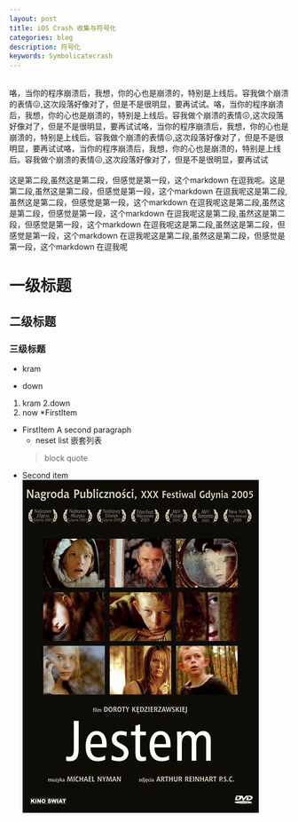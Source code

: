 ```yaml
---
layout: post
title: iOS Crash 收集与符号化
categories: blog
description: 符号化
keywords: Symbolicatecrash
---
```

<br>咯，当你的程序崩溃后，我想，你的心也是崩溃的，特别是上线后。容我做个崩溃的表情😖,这次段落好像对了，但是不是很明显，要再试试。咯，当你的程序崩溃后，我想，你的心也是崩溃的，特别是上线后。容我做个崩溃的表情😖,这次段落好像对了，但是不是很明显，要再试试咯，当你的程序崩溃后，我想，你的心也是崩溃的，特别是上线后。容我做个崩溃的表情😖,这次段落好像对了，但是不是很明显，要再试试咯，当你的程序崩溃后，我想，你的心也是崩溃的，特别是上线后。容我做个崩溃的表情😖,这次段落好像对了，但是不是很明显，要再试试</br>
<br>这是第二段,虽然这是第二段，但感觉是第一段，这个markdown 在逗我呢。这是第二段,虽然这是第二段，但感觉是第一段，这个markdown 在逗我呢这是第二段,虽然这是第二段，但感觉是第一段，这个markdown 在逗我呢这是第二段,虽然这是第二段，但感觉是第一段，这个markdown 在逗我呢这是第二段,虽然这是第二段，但感觉是第一段，这个markdown 在逗我呢这是第二段,虽然这是第二段，但感觉是第一段，这个markdown 在逗我呢这是第二段,虽然这是第二段，但感觉是第一段，这个markdown 在逗我呢</br>
# 一级标题
## 二级标题
### 三级标题
* kram
+ down
1. kram
2.down
3. now
*FirstItem
* FirstItem
	A second paragraph
	* neset list 嵌套列表
	> block quote
*	Second item
![图片](../images/blog/jestem.jpg)
